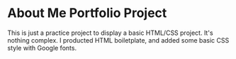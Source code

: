 # About Me Portfolio Project

This is just a practice project to display a basic HTML/CSS project. It's nothing complex. I producted HTML boiletplate, and added some basic CSS style with Google fonts. 
